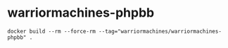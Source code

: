 # warriormachines-phpbb

```shell
docker build --rm --force-rm --tag="warriormachines/warriormachines-phpbb" .
```
